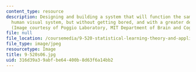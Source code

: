 ```yaml
---
content_type: resource
description: Designing and building a system that will function the same way as a
  human visual system, but without getting bored, and with a greater degree of accuracy.
  (Image courtesy of Poggio Laboratory, MIT Department of Brain and Cognitive Sciences.)
file: null
file_location: /coursemedia/9-520-statistical-learning-theory-and-applications-spring-2006/316d39a39abfbe64400b8d63f6a14bb2_9-520s06.jpg
file_type: image/jpeg
resourcetype: Image
title: 9-520s06.jpg
uid: 316d39a3-9abf-be64-400b-8d63f6a14bb2
---
```


